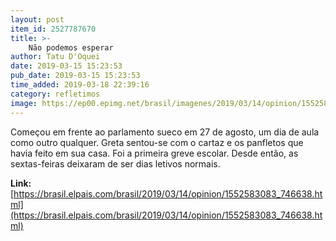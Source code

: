 ```yaml
---
layout: post
item_id: 2527787670
title: >-
    Não podemos esperar
author: Tatu D'Oquei
date: 2019-03-15 15:23:53
pub_date: 2019-03-15 15:23:53
time_added: 2019-03-18 22:39:16
category: refletimos
image: https://ep00.epimg.net/brasil/imagenes/2019/03/14/opinion/1552583083_746638_1552661289_rrss_normal.jpg
---
```


Começou em frente ao parlamento sueco em 27 de agosto, um dia de aula como outro qualquer. Greta sentou-se com o cartaz e os panfletos que havia feito em sua casa. Foi a primeira greve escolar. Desde então, as sextas-feiras deixaram de ser dias letivos normais.

**Link:** [https://brasil.elpais.com/brasil/2019/03/14/opinion/1552583083_746638.html](https://brasil.elpais.com/brasil/2019/03/14/opinion/1552583083_746638.html)

